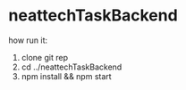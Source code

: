 # neattechTaskBackend

how run it:

1. clone git rep
2. cd ../neattechTaskBackend
3. npm install && npm start 
